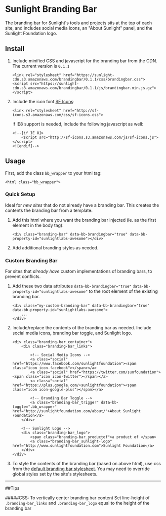 # Sunlight Branding Bar

The branding bar for Sunlight's tools and projects sits at the top of each site, and includes social media icons, an "About Sunlight" panel, and the Sunlight Foundation logo.



## Install

1. Include minified CSS and javascript for the branding bar from the CDN. The current version is `0.1.1`
    
    ```
    <link rel="stylesheet" href="https://sunlight-cdn.s3.amazonaws.com/brandingbar/0.1.1/css/brandingbar.css">
    <script src="https://sunlight-cdn.s3.amazonaws.com/brandingbar/0.1.1/js/brandingbar.min.js.gz"></script>
    ```

2. Include the icon font [SF Icons](https://github.com/sunlightlabs/sf-icons):

    ```
    <link rel="stylesheet" href="http://sf-icons.s3.amazonaws.com/css/sf-icons.css">
    ```
    If IE8 support is needed, include the following javascript as well:
    
    ```
	<!--[if IE 8]>
		<script src="http://sf-icons.s3.amazonaws.com/js/sf-icons.js"></script>
	<![endif]-->
    ```
    
    
    
## Usage

First, add the class `bb_wrapper` to your html tag:

```
<html class="bb_wrapper">
```


### Quick Setup
Ideal for *new sites* that do not already have a branding bar. This creates the contents the branding bar from a template.

1. Add this html where you want the branding bar injected (ie. as the first element in the body tag):

    ```
    <div class="branding-bar" data-bb-brandingbar="true" data-bb-property-id="sunlightlabs-awesome"></div>
    ```
2. Add additional branding styles as needed.



### Custom Branding Bar
For sites that *already have* custom implementations of branding bars, to prevent conflicts.

1. Add these two data attributes `data-bb-brandingbar="true"` `data-bb-property-id="sunlightlabs-awesome"` to the root element of the existing branding bar.
    
    ```
    <div class="my-custom-branding-bar" data-bb-brandingbar="true" data-bb-property-id="sunlightlabs-awesome">
        ...
    </div>
    ```

2. Include/replace the contents of the branding bar as needed. Include social media icons, branding bar toggle, and Sunlight logo.
    
    ```
    <div class="branding-bar_container">
        <div class="branding-bar_links">

            <!-- Social Media Icons -->
            <a class="social" href="https://www.facebook.com/sunlightfoundation"><span class="icon icon-facebook"></span></a>
            <a class="social" href="https://twitter.com/sunfoundation"><span class="icon icon-twitter"></span></a>
            <a class="social" href="https://plus.google.com/+sunlightfoundation"><span class="icon icon-google-plus"></span></a>
            
            <!-- Branding Bar Toggle --> 
            <a class="branding-bar_trigger" data-bb-toggle=".bb_wrapper" href="http://sunlightfoundation.com/about/">About Sunlight Foundation</a>
        </div>
        
        <!-- Sunlight Logo -->
        <div class="branding-bar_logo">
            <span class="branding-bar_productof">a product of </span>
            <a class="branding-bar_sunlight-logo" href="http://www.sunlightfoundation.com">Sunlight Foundation</a>
        </div>
    </div>
    ```

3. To style the contents of the branding bar (based on above html), use css from the [default branding bar stylesheet](https://github.com/sunlightlabs/branding-bar/blob/master/src/css/brandingbar-default.css). You may need to override global styles set by the site's stylesheets.


---

##Tips

#####CSS: To vertically center branding bar content
Set line-height of `.branding-bar_links` and `.branding-bar_logo` equal to the height of the branding bar


